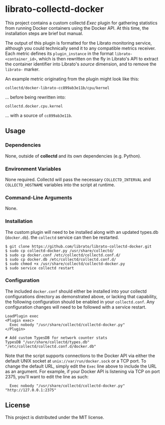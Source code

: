 librato-collectd-docker
=======================

This project contains a custom collectd *Exec* plugin for gathering statistics from running Docker containers using the Docker API. At this time, the installation steps are brief but manual.

The output of this plugin is formatted for the Librato monitoring service, although you could technically send it to any compatible metrics receiver. Each metric defines its `plugin_instance` in the format `librato-<container_id>`, which is then rewritten on the fly in Librato's API to extract the container identifier into Librato's *source* dimension, and to remove the `librato-` marker.

An example metric originating from the plugin might look like this:
```
collectd/docker-librato-cc899ab3e11b/cpu/kernel
```

... before being rewritten into:
```
collectd.docker.cpu.kernel
```

... with a source of `cc899ab3e11b`.

## Usage

### Dependencies

None, outside of **collectd** and its own dependencies (e.g. Python).

### Environment Variables

None required. Collectd will pass the necessary `COLLECTD_INTERVAL` and `COLLECTD_HOSTNAME` variables into the script at runtime.

### Command-Line Arguments

None.

### Installation

The custom plugin will need to be installed along with an updated types.db (`docker.db`). the `collectd` service can then be restarted.

```
$ git clone https://github.com/librato/librato-collectd-docker.git
$ sudo cp collectd-docker.py /usr/share/collectd/
$ sudo cp docker.conf /etc/collectd/collectd.conf.d/
$ sudo cp docker.db /etc/collectd/collectd.conf.d/
$ sudo chmod +x /usr/share/collectd/collectd-docker.py
$ sudo service collectd restart
```

### Configuration

The included `docker.conf` should either be installed into your collectd configurations directory as demonstrated above, or lacking that capability, the following configuration should be enabled in your `collectd.conf`. Any configuration changes will need to be followed with a service restart.

```
LoadPlugin exec
<Plugin exec>
  Exec nobody "/usr/share/collectd/collectd-docker.py"
</Plugin>

# Add custom TypesDB for network counter stats
TypesDB "/usr/share/collectd/types.db" "/etc/collectd/collectd.conf.d/docker.db"
```

Note that the script supports connections to the Docker API via either the default UNIX socket at `unix://var/run/docker.sock` or a TCP port. To change the default URL, simply edit the `Exec` line above to include the URL as an argument. For example, if your Docker API is listening via TCP on port 2375, you'll want to edit the line as such:

```
  Exec nobody "/usr/share/collectd/collectd-docker.py" "http://127.0.0.1:2375"
```

## License

This project is distributed under the MIT license.

